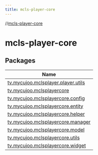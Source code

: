 ```yaml
---
title: mcls-player-core
---
```

//[mcls-player-core](index.html)



# mcls-player-core



## Packages


| Name |
|---|
| [tv.mycujoo.mclsplayer.player.utils](mcls-player-core/tv.mycujoo.mclsplayer.player.utils/index.html) |
| [tv.mycujoo.mclsplayercore](mcls-player-core/tv.mycujoo.mclsplayercore/index.html) |
| [tv.mycujoo.mclsplayercore.config](mcls-player-core/tv.mycujoo.mclsplayercore.config/index.html) |
| [tv.mycujoo.mclsplayercore.entity](mcls-player-core/tv.mycujoo.mclsplayercore.entity/index.html) |
| [tv.mycujoo.mclsplayercore.helper](mcls-player-core/tv.mycujoo.mclsplayercore.helper/index.html) |
| [tv.mycujoo.mclsplayercore.manager](mcls-player-core/tv.mycujoo.mclsplayercore.manager/index.html) |
| [tv.mycujoo.mclsplayercore.model](mcls-player-core/tv.mycujoo.mclsplayercore.model/index.html) |
| [tv.mycujoo.mclsplayercore.utils](mcls-player-core/tv.mycujoo.mclsplayercore.utils/index.html) |
| [tv.mycujoo.mclsplayercore.widget](mcls-player-core/tv.mycujoo.mclsplayercore.widget/index.html) |

